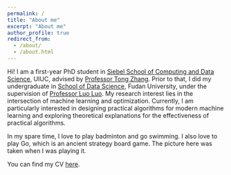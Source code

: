 ```yaml
---
permalink: /
title: "About me"
excerpt: "About me"
author_profile: true
redirect_from: 
  - /about/
  - /about.html
---
```


Hi! I am a first-year PhD student in [Siebel School of Computing and Data Science](https://siebelschool.illinois.edu/), UIUC, advised by [Professor Tong Zhang](https://tongzhang-ml.org/). Prior to that, I did my undergraduate in [School of Data Science](https://sds.fudan.edu.cn/main.htm), Fudan University, under the supervision of [Professor Luo Luo](https://luoluo-sds.github.io/).
My research interest lies in the intersection of machine learning and optimization. Currently, I am particularly interested in designing practical algorithms for modern machine learning and exploring theoretical explanations for the effectiveness of practical algorithms.

In my spare time, I love to play badminton and go swimming. I also love to play Go, which is an ancient strategy board game. The picture here was taken when I was playing it.

You can find my CV [here](../files/Yuxing_LIU_CV.pdf).
